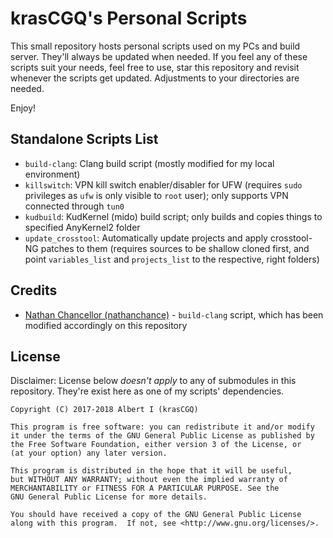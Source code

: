 # krasCGQ's Personal Scripts

This small repository hosts personal scripts used on my PCs and build server. They'll always be updated when needed. If you feel any of these scripts suit your needs, feel free to use, star this repository and revisit whenever the scripts get updated. Adjustments to your directories are needed.

Enjoy!

## Standalone Scripts List

* `build-clang`: Clang build script (mostly modified for my local environment)
* `killswitch`: VPN kill switch enabler/disabler for UFW (requires `sudo` privileges as `ufw` is only visible to `root` user); only supports VPN connected through `tun0`
* `kudbuild`: KudKernel (mido) build script; only builds and copies things to specified AnyKernel2 folder
* `update_crosstool`: Automatically update projects and apply crosstool-NG patches to them (requires sources to be shallow cloned first, and point `variables_list` and `projects_list` to the respective, right folders)

## Credits

* [Nathan Chancellor (nathanchance)](https://github.com/nathanchance) - `build-clang` script, which has been modified accordingly on this repository

## License

Disclaimer: License below _doesn't apply_ to any of submodules in this repository. They're exist here as one of my scripts' dependencies.

```
Copyright (C) 2017-2018 Albert I (krasCGQ)

This program is free software: you can redistribute it and/or modify
it under the terms of the GNU General Public License as published by
the Free Software Foundation, either version 3 of the License, or
(at your option) any later version.

This program is distributed in the hope that it will be useful,
but WITHOUT ANY WARRANTY; without even the implied warranty of
MERCHANTABILITY or FITNESS FOR A PARTICULAR PURPOSE. See the
GNU General Public License for more details.

You should have received a copy of the GNU General Public License
along with this program.  If not, see <http://www.gnu.org/licenses/>.
```
